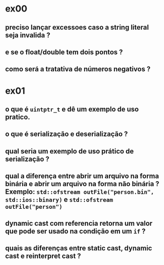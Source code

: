 # ex00

## preciso lançar excessoes caso a string literal seja invalida ?

## e se o float/double tem dois pontos ?

## como será a tratativa de números negativos ?

# ex01

## o que é `uintptr_t` e dê um exemplo de uso pratico.

## o que é serialização e deserialização ?

## qual seria um exemplo de uso prático de serialização ?

## qual a diferença entre abrir um arquivo na forma binária e abrir um arquivo na forma não binária ? Exemplo: `std::ofstream outFile("person.bin", std::ios::binary)` e `std::ofstream outFile("person")`

## dynamic cast com referencia retorna um valor que pode ser usado na condição em um `if` ?

## quais as diferenças entre static cast, dynamic cast e reinterpret cast ?
